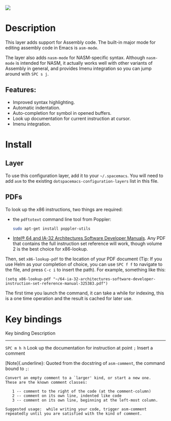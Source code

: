 ![](img/asm.png)

Description
===========

This layer adds support for Assembly code. The built-in major mode for
editing assembly code in Emacs is `asm-mode`.

The layer also adds `nasm-mode` for NASM-specific syntax. Although
`nasm-mode` is intended for NASM, it actually works well with other
variants of Assembly in general, and provides Imenu integration so you
can jump around with `SPC s j`.

Features:
---------

-   Improved syntax highlighting.
-   Automatic indentation.
-   Auto-completion for symbol in opened buffers.
-   Look up documentation for current instruction at cursor.
-   Imenu integration.

Install
=======

Layer
-----

To use this configuration layer, add it to your `~/.spacemacs`. You will
need to add `asm` to the existing `dotspacemacs-configuration-layers`
list in this file.

PDFs
----

To look up the x86 instructions, two things are required:

-   the `pdftotext` command line tool from Poppler:

    ``` {.bash org-language="sh"}
    sudo apt-get install poppler-utils
    ```

-   [Intel® 64 and IA-32 Architectures Software Developer
    Manuals](https://software.intel.com/en-us/articles/intel-sdm). Any
    PDF that contains the full instruction set reference will work,
    though volume 2 is the best choice for x86-lookup.

Then, set `x86-lookup-pdf` to the location of your PDF document (Tip: If
you use Helm as your completion of choice, you can use `SPC f f` to
navigate to the file, and press `C-c i` to insert the path). For
example, something like this:

``` {.commonlisp org-language="emacs-lisp"}
(setq x86-lookup-pdf "~/64-ia-32-architectures-software-developer-instruction-set-reference-manual-325383.pdf")
```

The first time you launch the command, it can take a while for indexing,
this is a one time operation and the result is cached for later use.

Key bindings
============

  Key binding   Description
  ------------- ----------------------------------------------------
  `SPC m h h`   Look up the documentation for instruction at point
  `;`           Insert a comment

[Note]{.underline}: Quoted from the docstring of `asm-comment`, the
command bound to `;`:

``` {.text}
Convert an empty comment to a `larger' kind, or start a new one.
These are the known comment classes:

   1 -- comment to the right of the code (at the comment-column)
   2 -- comment on its own line, indented like code
   3 -- comment on its own line, beginning at the left-most column.

Suggested usage:  while writing your code, trigger asm-comment
repeatedly until you are satisfied with the kind of comment.
```
